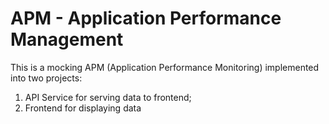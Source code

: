 # APM - Application Performance Management

This is a mocking APM (Application Performance Monitoring) implemented into two projects: 

1) API Service for serving data to frontend;
2) Frontend for displaying data

